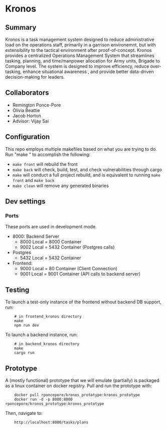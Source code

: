 # Kronos

## Summary
Kronos is a task management system designed to reduce administrative load on the operations staff, primarily in a garrison environemnt, but with extensibility to the tactical environment after proof-of-concept. Kronos provides a centralized Operations Management System that streamlines tasking, planning, and time/manpower allocation for Army units, Brigade to Company level. The system is designed to improve efficiency, reduce over-tasking, enhance situational awareness , and provide better data-driven decision-making for leaders.

## Collaborators
- Remington Ponce-Pore
- Olivia Beattie
- Jacob Horton
- Advisor: Vijay Sai

## Configuration
This repo employs multiple makefiles based on what you are trying to do. Run "make <args>" to accomplish the following:

- `make front` will rebuild the front
- `make back` will check, build, test, and check vulnerabilities through cargo
- `make` will conduct a full project rebuild, and is equivalent to running `make front` and `make back`
- `make clean` will remove any generated binaries

## Dev settings
### Ports
These ports are used in development mode. 
- 8000: Backend Server
    - 8000 Local = 8000 Container
    - 9002 Local = 5432 Container (Postgres calls)
- Postgres
    - 5432 Local = 5432 Container
- Frontend:
    - 9000 Local = 80 Container (Client Connection)
    - 9001 Local = 9001 Container (API calls to backend server)

## Testing
To launch a test-only instance of the frontend without backend DB support, run:
```
    # in frontend_kronos directory
    make
    npm run dev
```
To launch a backend instance, run:
```
    # in backend_kronos directory
    make
    cargo run
```

## Prototype
A (mostly functional) prototype that we will emulate (partially) is packaged as a linux container on docker registry. Pull and run the prototype with:
```
    docker pull rponcepore/kronos_prototype:kronos_prototype
    docker run -d -p 8000:8000 rponcepore/kronos_prototype:kronos_prototype
```
Then, navigate to:
```
    http://localhost:8000/tasks/plans